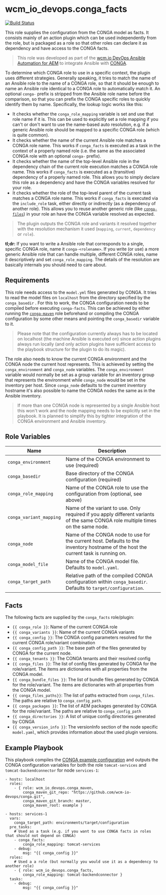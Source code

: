# wcm_io_devops.conga_facts

[![Build Status](https://travis-ci.com/wcm-io-devops/ansible-conga-facts.svg?branch=master)](https://travis-ci.com/wcm-io-devops/ansible-conga-facts)

This role supplies the configuration from the CONGA model as facts. It consists mainly of an action plugin which can be used independently from the role, but is packaged as a role so that other roles can declare it as dependency and have access to the CONGA facts.

> This role was developed as part of the
> [wcm.io DevOps Ansible Automation for AEM](http://devops.wcm.io/ansible-aem/)
> to integrate Ansible with
> [CONGA](http://devops.wcm.io/conga/).

To determine which CONGA role to use in a specific context, the plugin uses different strategies. Generally speaking, it tries to match the name of an Ansible role to the name of a CONGA role, so that it should be enough to name an Ansible role identical to a CONGA role to automatically match it. An optional `conga-` prefix is stripped from the Ansible role name before the comparison, so that you can prefix the CONGA specific roles to quickly identify them by name. Specifically, the lookup logic works like this:

* It checks whether the `conga_role_mapping` variable is set and use that role name if it is. This can be used to explicitly set a role mapping if you can't or don't want to use the name-based auto resolution, e.g. if a generic Ansible role should be mapped to a specific CONGA role (which is quite common).
* It checks whether the name of the current Ansible role matches a CONGA role name. This works if `conga_facts` is executed as a task in the context of a properly named role (i.e. the same as the associated CONGA role with an optional  `conga-` prefix).
* It checks whether the name of the top-level Ansible role in the dependency chain of the current role execution matches a CONGA role name. This works if `conga_facts` is executed as a (transitive) dependency of a properly named role. This allows you to simply declare this role as a dependency and have the CONGA variables resolved for your role.
* It checks whether the role of the top-level parent of the current task matches a CONGA role name. This works if `conga_facts` is executed via the `include_role` task, either directly or indirectly (as a dependency of another role). This allows you to reuse another generic role (like [`conga-files`](https://github.com/wcm-io-devops/ansible-conga-files)) in your role an have the CONGA variable resolved as expected.

> The plugin outputs the CONGA role and variants it resolved together with the resolution mechanism it used (`mapping`, `current`, `dependency` or `role`).

**tl;dr:** If you want to write a Ansible role that corresponds to a single, specific CONGA role, name it `conga-<rolename>`.  If you write (or use) a more generic Ansible role that can handle multiple, different CONGA roles, name it descriptively and set `conga_role_mapping`. The details of the resolution are basically internals you should need to care about.      

## Requirements

This role needs access to the `model.yml` files generated by CONGA. It tries to read the model files on `localhost` from the directory specified by the `conga_basedir` . For this to work, the CONGA configuration needs to be compiled before executing `conga-facts`. This can be achieved by either running the [`conga-maven`](https://github.com/wcm-io-devops/ansible-conga-maven) role beforehand or compiling the CONGA configuration by some other means and pointing the `conga_basedir` variable to it.
 > Please note that the configuration currently always has to be located on localhost (the machine Ansible is executed on) since action plugins always run locally (and only action plugins have sufficient access to the playbook structure for the plugin to do its magic).

The role also needs to know the current CONGA environment and the CONGA node the current host represents. This is achieved by setting the `conga_environment` and `conga_node` variables. The `conga_environment` variable would normally be set as a group variable for an inventory group that represents the environment while `conga_node` would be set in the inventory per host. Since `conga_node` defaults to the current inventory hostname it's also possible to name the CONGA nodes the same as in the Ansible inventory.
> If more than one CONGA node is represented by a single Ansible host this won't work and the node mapping needs to be explicitly set in the playbook. It is planned to simplify this by tighter integration of the CONGA environment and Ansible inventory.

## Role Variables

| Name              | Description          |
|-------------------|----------------------|
| `conga_environment` | Name of the CONGA environment to use (required)|
| `conga_basedir` | Base directory of the CONGA configuration (required)|
| `conga_role_mapping` | Name of the CONGA role to use the configuration from (optional, see above) |
| `conga_variant_mapping` | Name of the variant to use. Only required if you apply different variants of the same CONGA role multiple times on the same node. |
| `conga_node` | Name of the CONGA node to use for the current host. Defaults to the inventory hostname of the host the current task is running on. |
| `conga_model_file` | Name of the CONGA model file. Defaults to `model.yaml`. |
| `conga_target_path` | Relative path of the compiled CONGA configuration within `conga_basedir`. Defaults to `target/configuration`. |

## Facts

The following facts are supplied by the `conga_facts` role/plugin:

* `{{ conga_role }}`: Name of the current CONGA role
* `{{ conga_variants }}`: Name of the current CONGA variants
* `{{ conga_config }}`: The CONGA config parameters resolved for the current CONGA role/variant combination
* `{{ conga_config_path }}`: The base path of the files generated by CONGA for the current node.
* `{{ conga_tenants }}`: The CONGA tenants and their resolved config
* `{{ conga_files }}`: The list of config files generated by CONGA for the role/variant. The items are dictionaries with all properties from the CONGA model.
* `{{ conga_bundle_files }}`: The list of bundle files generated by CONGA for the role/variant. The items are dictionaries with all properties from the CONGA model.
* `{{ conga_files_paths}}`: The list of paths extracted from `conga_files`. The paths are relative to `conga_config_path`.
* `{{ conga_packages }}`: The list of AEM packages generated by CONGA for the role/variant. The paths are relative to `conga_config_path`
* `{{ conga_directories }}`: A list of unique config directories generated by CONGA
* `{{ conga_version_info }}`: The versionInfo section of the node specific `model.yaml`, which provides information about the used plugin versions.

## Example Playbook

This playbook compiles the [CONGA example configuration](https://github.com/wcm-io-devops/conga/tree/develop/example) and outputs the CONGA configuration variables for both the role `tomcat-services` and `tomcat-backendconnector` for node `services-1`:

    - hosts: localhost
      roles:
        - { role: wcm_io_devops.conga_maven,
            conga_maven_git_repo: "https://github.com/wcm-io-devops/conga.git",
            conga_maven_git_branch: master,
            conga_maven_root: example }
    
    - hosts: services-1
      vars:
        conga_target_path: environments/target/configuration
      pre_tasks:
        # Used as a task (e.g. if you want to use CONGA facts in roles that should not depend on CONGA)
        - conga_facts:
            conga_role_mapping: tomcat-services
        - debug:
            msg: "{{ conga_config }}"
      roles:
        # Used a a role (but normally you would use it as a dependency to another role)
        - { role: wcm_io_devops.conga_facts,
            conga_role_mapping: tomcat-backendconnector }
      tasks:
        - debug:
            msg: "{{ conga_config }}"

